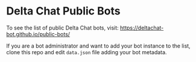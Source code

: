 # Delta Chat Public Bots

To see the list of public Delta Chat bots, visit:
https://deltachat-bot.github.io/public-bots/

If you are a bot administrator and want to add your bot instance to the list,
clone this repo and edit `data.json` file adding your bot metadata.
